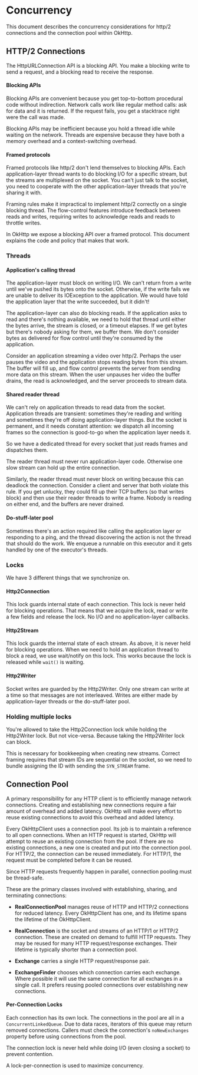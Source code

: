 Concurrency
===========

This document describes the concurrency considerations for http/2 connections and the connection pool within OkHttp.

## HTTP/2 Connections

The HttpURLConnection API is a blocking API. You make a blocking write to send a request, and a blocking read to receive the response.

#### Blocking APIs

Blocking APIs are convenient because you get top-to-bottom procedural code without indirection. Network calls work like regular method calls: ask for data and it is returned. If the request fails, you get a stacktrace right were the call was made.

Blocking APIs may be inefficient because you hold a thread idle while waiting on the network. Threads are expensive because they have both a memory overhead and a context-switching overhead.

#### Framed protocols

Framed protocols like http/2 don't lend themselves to blocking APIs. Each application-layer thread wants to do blocking I/O for a specific stream, but the streams are multiplexed on the socket. You can't just talk to the socket, you need to cooperate with the other application-layer threads that you're sharing it with.

Framing rules make it impractical to implement http/2 correctly on a single blocking thread. The flow-control features introduce feedback between reads and writes, requiring writes to acknowledge reads and reads to throttle writes.

In OkHttp we expose a blocking API over a framed protocol. This document explains the code and policy that makes that work.

### Threads

#### Application's calling thread

The application-layer must block on writing I/O. We can't return from a write until we've pushed its bytes onto the socket. Otherwise, if the write fails we are unable to deliver its IOException to the application. We would have told the application layer that the write succeeded, but it didn't!

The application-layer can also do blocking reads. If the application asks to read and there's nothing available, we need to hold that thread until either the bytes arrive, the stream is closed, or a timeout elapses. If we get bytes but there's nobody asking for them, we buffer them. We don't consider bytes as delivered for flow control until they're consumed by the application.

Consider an application streaming a video over http/2. Perhaps the user pauses the video and the application stops reading bytes from this stream. The buffer will fill up, and flow control prevents the server from sending more data on this stream. When the user unpauses her video the buffer drains, the read is acknowledged, and the server proceeds to stream data.

#### Shared reader thread

We can't rely on application threads to read data from the socket. Application threads are transient: sometimes they're reading and writing and sometimes they're off doing application-layer things. But the socket is permanent, and it needs constant attention: we dispatch all incoming frames so the connection is good-to-go when the application layer needs it.

So we have a dedicated thread for every socket that just reads frames and dispatches them.

The reader thread must never run application-layer code. Otherwise one slow stream can hold up the entire connection.

Similarly, the reader thread must never block on writing because this can deadlock the connection. Consider a client and server that both violate this rule. If you get unlucky, they could fill up their TCP buffers (so that writes block) and then use their reader threads to write a frame. Nobody is reading on either end, and the buffers are never drained.

#### Do-stuff-later pool

Sometimes there's an action required like calling the application layer or responding to a ping, and the thread discovering the action is not the thread that should do the work. We enqueue a runnable on this executor and it gets handled by one of the executor's threads.

### Locks

We have 3 different things that we synchronize on.

#### Http2Connection

This lock guards internal state of each connection. This lock is never held for blocking operations. That means that we acquire the lock, read or write a few fields and release the lock. No I/O and no application-layer callbacks.

#### Http2Stream

This lock guards the internal state of each stream. As above, it is never held for blocking operations. When we need to hold an application thread to block a read, we use wait/notify on this lock. This works because the lock is released while `wait()` is waiting.

#### Http2Writer

Socket writes are guarded by the Http2Writer. Only one stream can write at a time so that messages are not interleaved. Writes are either made by application-layer threads or the do-stuff-later pool.

### Holding multiple locks

You're allowed to take the Http2Connection lock while holding the Http2Writer lock. But not vice-versa. Because taking the Http2Writer lock can block.

This is necessary for bookkeeping when creating new streams. Correct framing requires that stream IDs are sequential on the socket, so we need to bundle assigning the ID with sending the `SYN_STREAM` frame.

## Connection Pool

A primary responsibility for any HTTP client is to efficiently manage network connections. Creating and establishing new connections require a fair amount of overhead and added latency. OkHttp will make every effort to reuse existing connections to avoid this overhead and added latency.

Every OkHttpClient uses a connection pool. Its job is to maintain a reference to all open connections. When an HTTP request is started, OkHttp will attempt to reuse an existing connection from the pool. If there are no existing connections, a new one is created and put into the connection pool. For HTTP/2, the connection can be reused immediately. For HTTP/1, the request must be completed before it can be reused.

Since HTTP requests frequently happen in parallel, connection pooling must be thread-safe.

These are the primary classes involved with establishing, sharing, and terminating connections:

 * **RealConnectionPool** manages reuse of HTTP and HTTP/2 connections for reduced latency. Every OkHttpClient has one, and its lifetime spans the lifetime of the OkHttpClient.

 * **RealConnection** is the socket and streams of an HTTP/1 or HTTP/2 connection. These are created on demand to fulfill HTTP requests. They may be reused for many HTTP request/response exchanges. Their lifetime is typically shorter than a connection pool.

 * **Exchange** carries a single HTTP request/response pair.

 * **ExchangeFinder** chooses which connection carries each exchange. Where possible it will use the same connection for all exchanges in a single call. It prefers reusing pooled connections over establishing new connections.      

#### Per-Connection Locks

Each connection has its own lock. The connections in the pool are all in a `ConcurrentLinkedQueue`. Due to data races, iterators of this queue may return removed connections. Callers must check the connection's `noNewExchanges` property before using connections from the pool.

The connection lock is never held while doing I/O (even closing a socket) to prevent contention.

A lock-per-connection is used to maximize concurrency.
